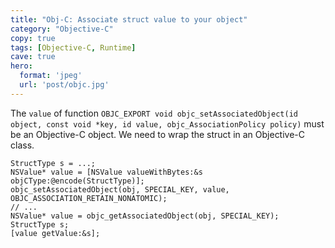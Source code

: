 ```yaml
---
title: "Obj-C: Associate struct value to your object"
category: "Objective-C"
copy: true
tags: [Objective-C, Runtime]
cave: true
hero:
  format: 'jpeg'
  url: 'post/objc.jpg'
---
```


The `value` of function `OBJC_EXPORT void objc_setAssociatedObject(id object, const void *key, id value, objc_AssociationPolicy policy)` must be an Objective-C object. We need to wrap the struct in an Objective-C class.

```objc
StructType s = ...;
NSValue* value = [NSValue valueWithBytes:&s objCType:@encode(StructType)];
objc_setAssociatedObject(obj, SPECIAL_KEY, value, OBJC_ASSOCIATION_RETAIN_NONATOMIC);
// ...
NSValue* value = objc_getAssociatedObject(obj, SPECIAL_KEY);
StructType s;
[value getValue:&s];
```
